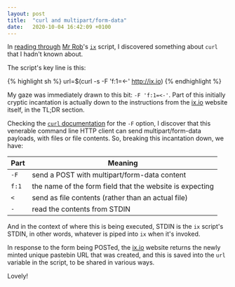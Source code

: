 ```yaml
---
layout: post
title:  "curl and multipart/form-data"
date:   2020-10-04 16:42:09 +0100
---
```

In [reading through](/autodidactics/2020/10/03/using-exec-to-jump.html) [Mr Rob](https://rwx.gg/)'s [`ix`](https://gitlab.com/rwxrob/dotfiles/-/blob/master/scripts/ix) script, I discovered something about `curl` that I hadn't known about.

The script's key line is this:

{% highlight sh %}
url=$(curl -s -F 'f:1=<-' http://ix.io)
{% endhighlight %}

My gaze was immediately drawn to this bit: `-F 'f:1=<-'`. Part of this initially cryptic incantation is actually down to the instructions from the [ix.io](http://ix.io) website itself, in the TL;DR section. 

Checking the [`curl` documentation](https://curl.haxx.se/docs/manpage.html) for the `-F` option, I discover that this venerable command line HTTP client can send multipart/form-data payloads, with files or file contents. So, breaking this incantation down, we have:

|Part|Meaning|
|-|-|
|`-F`|send a POST with multipart/form-data content|
|`f:1`|the name of the form field that the website is expecting|
|`<`|send as file contents (rather than an actual file)|   
|`-`|read the contents from STDIN|

And in the context of where this is being executed, STDIN is the `ix` script's STDIN, in other words, whatever is piped into `ix` when it's invoked.

In response to the form being POSTed, the [ix.io](http://ix.io) website returns the newly minted unique pastebin URL that was created, and this is saved into the `url` variable in the script, to be shared in various ways.

Lovely!
